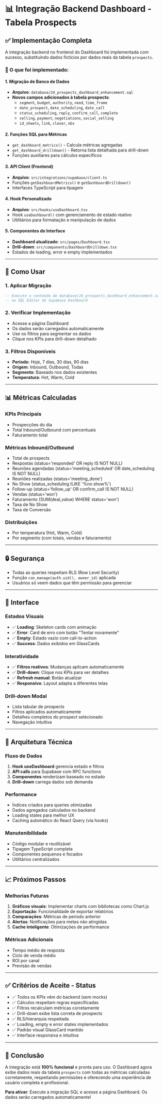 # 📊 Integração Backend Dashboard - Tabela Prospects

## ✅ Implementação Completa

A integração backend no frontend do Dashboard foi implementada com sucesso, substituindo dados fictícios por dados reais da tabela `prospects`.

### 🎯 O que foi implementado:

#### 1. **Migração de Banco de Dados**
- **Arquivo**: `database/24_prospects_dashboard_enhancement.sql`
- **Novos campos adicionados à tabela prospects**:
  - `segment`, `budget`, `authority`, `need`, `time_frame`
  - `date_prospect`, `date_scheduling`, `date_call`
  - `status_scheduling`, `reply`, `confirm_call`, `complete`
  - `selling`, `payment`, `negotiations`, `social_selling`
  - `id_sheets`, `link`, `closer`, `obs`

#### 2. **Funções SQL para Métricas**
- `get_dashboard_metrics()` - Calcula métricas agregadas
- `get_dashboard_drilldown()` - Retorna lista detalhada para drill-down
- Funções auxiliares para cálculos específicos

#### 3. **API Client (Frontend)**
- **Arquivo**: `src/integrations/supabase/client.ts`
- Funções `getDashboardMetrics()` e `getDashboardDrilldown()`
- Interfaces TypeScript para tipagem

#### 4. **Hook Personalizado**
- **Arquivo**: `src/hooks/useDashboard.tsx`
- Hook `useDashboard()` com gerenciamento de estado reativo
- Utilitários para formatação e manipulação de dados

#### 5. **Componentes de Interface**
- **Dashboard atualizado**: `src/pages/Dashboard.tsx`
- **Drill-down**: `src/components/DashboardDrilldown.tsx`
- Estados de loading, error e empty implementados

---

## 🚀 Como Usar

### 1. **Aplicar Migração**
```sql
-- Execute o conteúdo de database/24_prospects_dashboard_enhancement.sql
-- no SQL Editor do Supabase Dashboard
```

### 2. **Verificar Implementação**
- Acesse a página Dashboard
- Os dados serão carregados automaticamente
- Use os filtros para segmentar os dados
- Clique nos KPIs para drill-down detalhado

### 3. **Filtros Disponíveis**
- **Período**: Hoje, 7 dias, 30 dias, 90 dias
- **Origem**: Inbound, Outbound, Todas
- **Segmento**: Baseado nos dados existentes
- **Temperatura**: Hot, Warm, Cold

---

## 📊 Métricas Calculadas

### **KPIs Principais**
- Prospecções do dia
- Total Inbound/Outbound com percentuais
- Faturamento total

### **Métricas Inbound/Outbound**
- Total de prospects
- Respostas (status='responded' OR reply IS NOT NULL)
- Reuniões agendadas (status='meeting_scheduled' OR date_scheduling IS NOT NULL)
- Reuniões realizadas (status='meeting_done')
- No Show (status_scheduling ILIKE '%no show%')
- Follow-up (status='follow_up' OR confirm_call IS NOT NULL)
- Vendas (status='won')
- Faturamento (SUM(deal_value) WHERE status='won')
- Taxa de No Show
- Taxa de Conversão

### **Distribuições**
- Por temperatura (Hot, Warm, Cold)
- Por segmento (com totais, vendas e faturamento)

---

## 🔒 Segurança

- Todas as queries respeitam RLS (Row Level Security)
- Função `can_manage(auth.uid(), owner_id)` aplicada
- Usuários só veem dados que têm permissão para gerenciar

---

## 🎨 Interface

### **Estados Visuais**
- ✅ **Loading**: Skeleton cards com animação
- ✅ **Error**: Card de erro com botão "Tentar novamente"
- ✅ **Empty**: Estado vazio com call-to-action
- ✅ **Success**: Dados exibidos em GlassCards

### **Interatividade**
- ✅ **Filtros reativos**: Mudanças aplicam automaticamente
- ✅ **Drill-down**: Clique nos KPIs para ver detalhes
- ✅ **Refresh manual**: Botão atualizar
- ✅ **Responsivo**: Layout adapta a diferentes telas

### **Drill-down Modal**
- Lista tabular de prospects
- Filtros aplicados automaticamente
- Detalhes completos do prospect selecionado
- Navegação intuitiva

---

## 🔧 Arquitetura Técnica

### **Fluxo de Dados**
1. **Hook useDashboard** gerencia estado e filtros
2. **API calls** para Supabase com RPC functions
3. **Componentes** renderizam baseado no estado
4. **Drill-down** carrega dados sob demanda

### **Performance**
- Índices criados para queries otimizadas
- Dados agregados calculados no backend
- Loading states para melhor UX
- Caching automático do React Query (via hooks)

### **Manutenibilidade**
- Código modular e reutilizável
- Tipagem TypeScript completa
- Componentes pequenos e focados
- Utilitários centralizados

---

## 📈 Próximos Passos

### **Melhorias Futuras**
1. **Gráficos visuais**: Implementar charts com bibliotecas como Chart.js
2. **Exportação**: Funcionalidade de exportar relatórios
3. **Comparações**: Métricas de período anterior
4. **Alertas**: Notificações para metas não atingidas
5. **Cache inteligente**: Otimizações de performance

### **Métricas Adicionais**
- Tempo médio de resposta
- Ciclo de venda médio
- ROI por canal
- Previsão de vendas

---

## ✅ Critérios de Aceite - Status

- ✅ Todos os KPIs vêm do backend (sem mocks)
- ✅ Cálculos respeitam regras especificadas
- ✅ Filtros recalculam métricas corretamente
- ✅ Drill-down exibe lista correta de prospects
- ✅ RLS/hierarquia respeitada
- ✅ Loading, empty e error states implementados
- ✅ Padrão visual GlassCard mantido
- ✅ Interface responsiva e intuitiva

---

## 🎉 Conclusão

A integração está **100% funcional** e pronta para uso. O Dashboard agora exibe dados reais da tabela `prospects` com todas as métricas calculadas corretamente, respeitando permissões e oferecendo uma experiência de usuário completa e profissional.

**Para ativar**: Execute a migração SQL e acesse a página Dashboard. Os dados serão carregados automaticamente!
